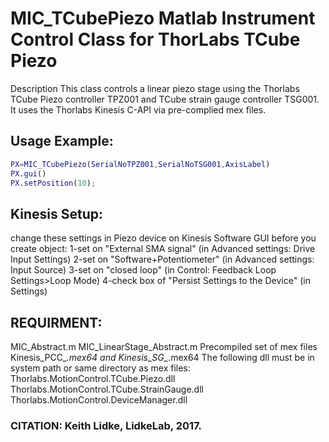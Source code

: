 # MIC_TCubePiezo Matlab Instrument Control Class for ThorLabs TCube Piezo
Description
This class controls a linear piezo stage using the Thorlabs TCube Piezo
controller TPZ001 and TCube strain gauge controller TSG001. It uses the Thorlabs
Kinesis C-API via pre-complied mex files.
## Usage Example:
```matlab
PX=MIC_TCubePiezo(SerialNoTPZ001,SerialNoTSG001,AxisLabel)
PX.gui()
PX.setPosition(10);
```
## Kinesis Setup:
change these settings in Piezo device on Kinesis Software GUI before you create object:
1-set on "External SMA signal" (in Advanced settings: Drive Input Settings)
2-set on "Software+Potentiometer" (in Advanced settings: Input Source)
3-set on "closed loop" (in Control: Feedback Loop Settings>Loop Mode)
4-check box of "Persist Settings to the Device" (in Settings)
## REQUIRMENT:
MIC_Abstract.m
MIC_LinearStage_Abstract.m
Precompiled set of mex files Kinesis_PCC_*.mex64 and Kinesis_SG_*.mex64
The following dll must be in system path or same directory as mex files:
Thorlabs.MotionControl.TCube.Piezo.dll
Thorlabs.MotionControl.TCube.StrainGauge.dll
Thorlabs.MotionControl.DeviceManager.dll
### CITATION: Keith Lidke, LidkeLab, 2017.
